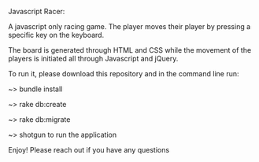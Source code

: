 Javascript Racer:

A javascript only racing game.  The player moves their player by pressing a specific key on the keyboard.

The board is generated through HTML and CSS while the movement of the players is initiated all through 
Javascript and jQuery.


To run it, please download this repository and in the command line run:

~> bundle install

~> rake db:create

~> rake db:migrate

~> shotgun to run the application



Enjoy! Please reach out if you have any questions
